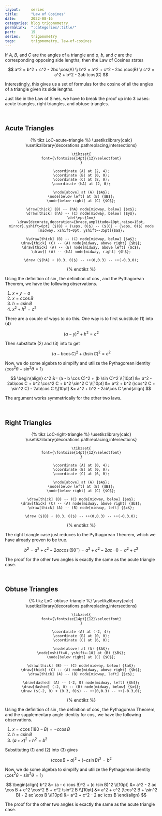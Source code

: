 ```yaml
---
layout:     series
title:      "Law of Cosines"
date:       2022-08-16
categories: blog trigonometry
permalink:  ":categories/:title/"
part:       15
series:     trigonometry
tags:       trigonometry, law-of-cosines
---
```


If $A$, $B$, and $C$ are the angles of a triangle and $a$, $b$, and $c$ are the corresponding opposing side lengths, then the Law of Cosines states

$$
a^2 = b^2 + c^2 - 2bc \cos(A) \\ 
b^2 = a^2 + c^2 - 2ac \cos(B) \\
c^2 = a^2 + b^2 - 2ab \cos(C)
$$

Interestingly, this gives us a set of formulas for the cosine of all the angles of a triangle given its side lengths.

Just like in the Law of Sines, we have to break the proof up into 3 cases: acute triangles, right triangles, and obtuse triangles.

<br>

## Acute Triangles

<center>
{% tikz LoC-acute-triangle %}
    \usetikzlibrary{calc}
    \usetikzlibrary{decorations.pathreplacing,intersections}

    \tikzset{
    font={\fontsize{14pt}{12}\selectfont}
    }

    \coordinate (A) at (2, 4);
    \coordinate (B) at (0, 0);
    \coordinate (C) at (8, 0);
    \coordinate (hA) at (2, 0);

    \node[above] at (A) {$A$};
    \node[below left] at (B) {$B$};
    \node[below right] at (C) {$C$};

    \draw[thick] (B) -- (hA) node[midway, below] {$x$};
    \draw[thick] (hA) -- (C) node[midway, below] {$y$};
    \def\eps{1mm}
    \draw[decorate,decoration={brace,amplitude=10pt,raise=15pt, mirror},yshift=0pt] ($(B) + (\eps, 0)$) -- ($(C) - (\eps, 0)$) node [midway, xshift=0pt, yshift=-35pt]{$a$};
    
    %\draw[thick] (B) -- (C) node[midway, below] {$a$};
    \draw[thick] (C) -- (A) node[midway, above right] {$b$};
    \draw[thick] (A) -- (B) node[midway, above left] {$c$};
    \draw[] (A) -- (hA) node[midway, right] {$h$};

    \draw ($(hA) + (0.3, 0)$) -- ++(0,0.3) -- ++(-0.3,0);

{% endtikz %}
</center>

Using the definition of $\sin$, the definition of $\cos$, and the Pythagorean Theorem, we have the following observations.

1. $x + y = a$
2. $x = c \cos B$
3. $h = c \sin B$ 
4. $x^2 + h^2 = c^2$

There are a couple of ways to do this. One way is to first substitute (1) into (4)

$$
(a - y)^2 + h ^2 = c^2
$$

Then substitute (2) and (3) into to get

$$
(a - b \cos C)^2 + (b \sin C)^2 = c^2
$$

Now, we do some algebra to simplify and utilize the Pythagorean identity ($\cos^2 \theta + \sin^2 \theta = 1$)

$$
\begin{align}
    c^2 
    &= (a - b \cos C)^2 + (b \sin C)^2 \\[10pt]
    &= a^2 - 2ab\cos C + b^2 \cos^2 C + b^2 \sin^2 C \\[10pt]
    &= a^2 + b^2 (\cos^2 C + \sin^2 C) - 2ab\cos C  \\[10pt]
    &= a^2 + b^2 - 2ab\cos C
\end{align}
$$

The argument works symmetrically for the other two laws.

<br>

## Right Triangles

<center>
{% tikz LoC-right-triangle %}
    \usetikzlibrary{calc}
    \usetikzlibrary{decorations.pathreplacing,intersections}

    \tikzset{
    font={\fontsize{14pt}{12}\selectfont}
    }

    \coordinate (A) at (0, 4);
    \coordinate (B) at (0, 0);
    \coordinate (C) at (6, 0);

    \node[above] at (A) {$A$};
    \node[below left] at (B) {$B$};
    \node[below right] at (C) {$C$};
    
    \draw[thick] (B) -- (C) node[midway, below] {$a$};
    \draw[thick] (C) -- (A) node[midway, above right] {$b$};
    \draw[thick] (A) -- (B) node[midway, left] {$c$};

    \draw ($(B) + (0.3, 0)$) -- ++(0,0.3) -- ++(-0.3,0);
{% endtikz %}
</center>

The right triangle case just reduces to the Pythagorean Theorem, which we have already proven to be true.

$$
b^2 = a^2 + c^2 - 2ac \cos(90^{\circ}) = a^2 + c^2 - 2ac \cdot 0 = a^2 + c^2 
$$

The proof for the other two angles is exactly the same as the acute triangle case.

<br>

## Obtuse Triangles

<center>
{% tikz LoC-obtuse-triangle %}
    \usetikzlibrary{calc}
    \usetikzlibrary{decorations.pathreplacing,intersections}

    \tikzset{
    font={\fontsize{14pt}{12}\selectfont}
    }

    \coordinate (A) at (-2, 4);
    \coordinate (B) at (0, 0);
    \coordinate (C) at (6, 0);

    \node[above] at (A) {$A$};
    \node[xshift=0, yshift=-10] at (B) {$B$};
    \node[below right] at (C) {$C$};
    
    \draw[thick] (B) -- (C) node[midway, below] {$a$};
    \draw[thick] (C) -- (A) node[midway, above right] {$b$};
    \draw[thick] (A) -- (B) node[midway, left] {$c$};

    \draw[dashed] (A) -- (-2, 0) node[midway, left] {$h$};
    \draw[dashed] (-2, 0) -- (B) node[midway, below] {$x$};
    \draw ($(-2, 0) + (0.3, 0)$) -- ++(0,0.3) -- ++(-0.3,0);
{% endtikz %}
</center>

Using the definition of $\sin$, the definition of $\cos$, the Pythagorean Theorem, and the supplementary angle identity for $\cos$, we have the following observations.

1. $x = c \cos (180 - B) = - c \cos B$
2. $h = c \sin B$
3. $(a + x)^2 + h^2 = b^2$

Substituting (1) and (2) into (3) gives

$$
(c \cos B + a)^2 + (- c \sin B)^2 = b^2
$$

Now, we do some algebra to simplify and utilize the Pythagorean identity ($\cos^2 \theta + \sin^2 \theta = 1$)

$$
\begin{align}
    b^2 
    &= (a - c \cos B)^2 + (c \sin B)^2 \\[10pt]
    &=  a^2 - 2 ac \cos B + c^2 \cos^2 B + c^2 \sin^2 B \\[10pt]
    &= a^2 + c^2 (\cos^2 B + \sin^2 B) - 2 ac \cos B \\[10pt]
    &= a^2 + c^2 - 2 ac \cos B
\end{align}
$$

The proof for the other two angles is exactly the same as the acute triangle case.
